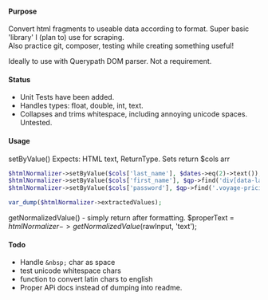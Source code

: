 #### Purpose
 Convert html fragments to useable data according to format. Super basic 'library' I (plan to) use for scraping.   
Also practice git, composer, testing while creating something useful!
 
Ideally to use with Querypath DOM parser. Not a requirement. 
 
#### Status
- Unit Tests have been added.  
- Handles types: float, double, int, text.
- Collapses and trims whitespace, including annoying unicode spaces. Untested.

   
#### Usage
 
setByValue() Expects: HTML text, ReturnType. Sets return $cols arr   

```php
$htmlNormalizer->setByValue($cols['last_name'], $dates->eq(2)->text());
$htmlNormalizer->setByValue($cols['first_name'], $qp->find('div[data-label="Mar 2022"]')->text());
$htmlNormalizer->setByValue($cols['password'], $qp->find('.voyage-pricing-gallery__overlay')->attr('href'));

var_dump($htmlNormalizer->extractedValues);
```
getNormalizedValue() - simply return after formatting.
$properText = $htmlNormalizer->getNormalizedValue($rawInput, 'text');


#### Todo
- Handle `&nbsp;` char as space
- test unicode whitespace chars
- function to convert latin chars to english
- Proper APi docs instead of dumping into readme.